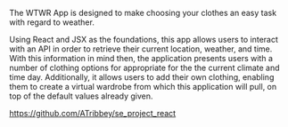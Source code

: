 The WTWR App is designed to make choosing your clothes an easy task with regard to weather. 

Using React and JSX as the foundations, this app allows users to interact with an API in order to retrieve their current location, weather, and time.
With this information in mind then, the application presents users with a number of clothing options for appropriate for the the current climate and time day.
Additionally, it allows users to add their own clothing, enabling them to create a virtual wardrobe from which this application will pull, on top of the default values already given.

https://github.com/ATribbey/se_project_react
